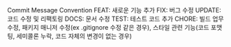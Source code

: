 Commit Message Convention
FEAT: 새로운 기능 추가
FIX: 버그 수정
UPDATE: 코드 수정 및 리팩토링
DOCS: 문서 수정
TEST: 테스트 코드 추가
CHORE: 빌드 업무 수정, 패키지 매니저 수정(ex .gitignore 수정 같은 경우), 스타일 관련 기능(코드 포맷팅, 세미콜론 누락, 코드 자체의 변경이 없는 경우)